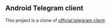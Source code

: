 ## Android Telegram client

This project is a clone of [official telegram client](https://github.com/DrKLO/Telegram).
